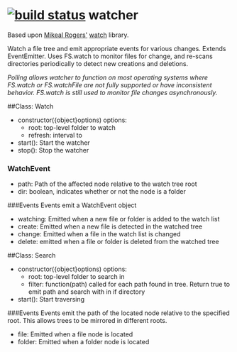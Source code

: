 [![build status](https://secure.travis-ci.org/jmanero/watcher.png)](http://travis-ci.org/jmanero/watcher)
watcher
=======

Based upon [Mikeal Rogers'](/mikeal) [watch](/mikeal/watch) library.

Watch a file tree and emit appropriate events for various changes. Extends EventEmitter.
Uses FS.watch to monitor files for change, and re-scans directories periodically to detect
new creations and deletions.

_Polling allows watcher to function on most operating systems where FS.watch
or FS.watchFile are not fully supported or have inconsistent behavior. FS.watch is
still used to monitor file changes asynchronously._

##Class: Watch
* constructor({object}options)
options:
  * root: top-level folder to watch
  * refresh: interval to 
* start(): Start the watcher
* stop(): Stop the watcher

### WatchEvent
* path: Path of the affected node relative to the watch tree root
* dir: boolean, indicates whether or not the node is a folder

###Events
Events emit a WatchEvent object
* watching: Emitted when a new file or folder is added to the watch list
* create: Emitted when a new file is detected in the watched tree
* change: Emitted when a file in the watch list is changed
* delete: emitted when a file or folder is deleted from the watched tree

##Class: Search
* constructor({object}options)
options:
  * root: top-level folder to search in
  * filter: function(path) called for each path found in tree. Return true to emit
path and search with in if directory
* start(): Start traversing

###Events
Events emit the path of the located node relative to the specified root. This allows
trees to be mirrored in different roots.
* file: Emitted when a file node is located
* folder: Emitted when a folder node is located

